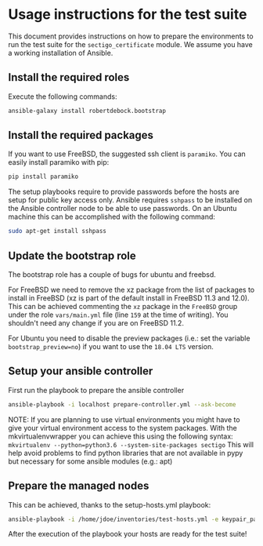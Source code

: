 # Usage instructions for the test suite

This document provides instructions on how to prepare the environments to run the test suite for the `sectigo_certificate` module.
We assume you have a working installation of Ansible.

## Install the required roles

Execute the following commands:

```bash
ansible-galaxy install robertdebock.bootstrap
```

## Install the required packages

If you want to use FreeBSD, the suggested ssh client is `paramiko`.
You can easily install paramiko with pip:

```bash
pip install paramiko
```

The setup playbooks require to provide passwords before the hosts are setup for public key access only.
Ansible requires `sshpass` to be installed on the Ansible controller node to be able to use passwords. 
On an Ubuntu machine this can be accomplished with the following command:

```bash
sudo apt-get install sshpass
```


## Update the bootstrap role

The bootstrap role has a couple of bugs for ubuntu and freebsd.

For FreeBSD we need to remove the xz package from the list of packages to install in FreeBSD (xz is part of the default install in FreeBSD 11.3 and 12.0).
This can be achieved commenting the `xz` package in the `FreeBSD` group under the role `vars/main.yml` file (line `159` at the time of writing).
You shouldn't need any change if you are on FreeBSD 11.2.

For Ubuntu you need to disable the preview packages (i.e.: set the variable `bootstrap_preview=no`) if you want to use the `18.04 LTS` version. 


## Setup your ansible controller
First run the playbook to prepare the ansible controller

```bash
ansible-playbook -i localhost prepare-controller.yml --ask-become
```

NOTE: If you are planning to use virtual environments you might have to give your virtual environment access to the system packages.
With the mkvirtualenvwrapper you can achieve this using the following syntax:
`mkvirtualenv --python=python3.6 --system-site-packages sectigo`
This will help avoid problems to find python libraries that are not available in pypy but necessary for some ansible modules (e.g.: apt)


## Prepare the managed nodes

This can be achieved, thanks to the setup-hosts.yml playbook:

```bash
ansible-playbook -i /home/jdoe/inventories/test-hosts.yml -e keypair_path="/home/jdoe/.ssh/ender" -e bootstrap_preview=no -e bootstrap_remote_user=jdoe setup-hosts.yml --become --ask-become --ask-pass -u jdoe
```

After the execution of the playbook your hosts are ready for the test suite!


